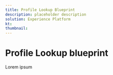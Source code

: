 ```yaml
---
title: Profile Lookup Blueprint
description: placeholder description
solution: Experience Platform
kt: 
thumbnail: 
---
```


# Profile Lookup blueprint

Lorem ipsum